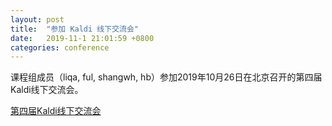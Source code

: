 ```yaml
---
layout: post
title:  "参加 Kaldi 线下交流会"
date:   2019-11-1 21:01:59 +0800
categories: conference 
---
```

课程组成员（liqa, ful, shangwh, hb）参加2019年10月26日在北京召开的第四届Kaldi线下交流会。

<a href="https://mp.weixin.qq.com/s?__biz=MzU4MTA0NDE5NQ==&mid=2247484808&idx=1&sn=8df77b82b45e39ad8e5795bb3bb2dd7a&chksm=fd4cd704ca3b5e12f40ed09a17ac19a3c8980e67c0b083ef8f6ca6eac979c5c3b40acfc0d2ae&mpshare=1&scene=23&srcid=&sharer_sharetime=1572608929667&sharer_shareid=5b0302a7a01e61595e278f56caec04fe">
第四届Kaldi线下交流会
</a>

